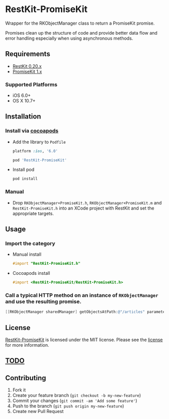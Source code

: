 # RestKit-PromiseKit

Wrapper for the RKObjectManager class to return a PromiseKit promise.

Promises clean up the structure of code and provide better data flow
and error handling especially when using asynchronous methods.

## Requirements
* [RestKit 0.20.x](https://github.com/RestKit/RestKit)
* [PromiseKit 1.x](https://github.com/mxcl/PromiseKit)


### Supported Platforms
* iOS 6.0+
* OS X 10.7+

## Installation

### Install via [cocoapods](https://github.com/cocoapods/cocoapods)

* Add the library to `Podfile`
  ```ruby
  platform :ios, '6.0'

  pod 'RestKit-PromiseKit'
  ```

* Install pod
   ```bash
   pod install
   ```

### Manual

* Drop `RKObjectManager+PromiseKit.h`, `RKObjectManager+PromiseKit.m`
and `RestKit-PromiseKit.h` into an XCode project with RestKit
and set the appropriate targets.

## Usage

### Import the category

* Manual install
  ```objective-c
  #import "RestKit-PromiseKit.h"
  ```

* Cocoapods install
  ```objective-c
  #import <RestKit-PromiseKit/RestKit-PromiseKit.h>
  ```

### Call a typical HTTP method on an instance of `RKObjectManager` and use the resulting promise.
  ```objective-c
  [[RKObjectManager sharedManager] getObjectsAtPath:@"/articles" parameters:nil];
  ```

## License

[RestKit-PromiseKit](https://github.com/cmckni3/RestKit-PromiseKit) is licensed under the MIT license. Please see the [license](MIT-LICENSE) for more information.

## [TODO](TODO.md)

## Contributing

1. Fork it
2. Create your feature branch (`git checkout -b my-new-feature`)
3. Commit your changes (`git commit -am 'Add some feature'`)
4. Push to the branch (`git push origin my-new-feature`)
5. Create new Pull Request

